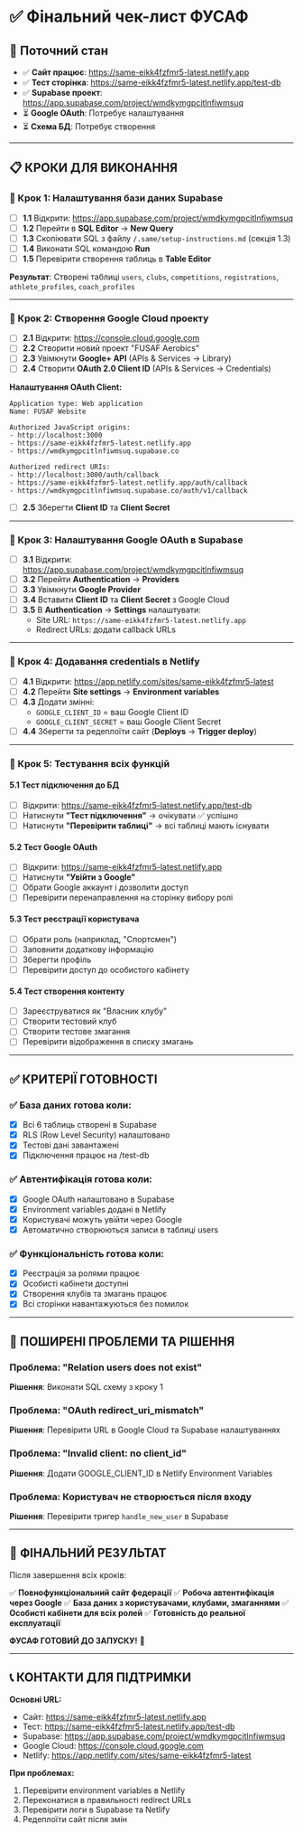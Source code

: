 # ✅ Фінальний чек-лист ФУСАФ

## 🎯 Поточний стан
- ✅ **Сайт працює**: https://same-eikk4fzfmr5-latest.netlify.app
- ✅ **Тест сторінка**: https://same-eikk4fzfmr5-latest.netlify.app/test-db
- ✅ **Supabase проект**: https://app.supabase.com/project/wmdkymgpcitlnfiwmsuq
- ⏳ **Google OAuth**: Потребує налаштування
- ⏳ **Схема БД**: Потребує створення

---

## 📋 КРОКИ ДЛЯ ВИКОНАННЯ

### 🔧 Крок 1: Налаштування бази даних Supabase
- [ ] **1.1** Відкрити: https://app.supabase.com/project/wmdkymgpcitlnfiwmsuq
- [ ] **1.2** Перейти в **SQL Editor** → **New Query**
- [ ] **1.3** Скопіювати SQL з файлу `/.same/setup-instructions.md` (секція 1.3)
- [ ] **1.4** Виконати SQL командою **Run**
- [ ] **1.5** Перевірити створення таблиць в **Table Editor**

**Результат**: Створені таблиці `users`, `clubs`, `competitions`, `registrations`, `athlete_profiles`, `coach_profiles`

---

### 🔧 Крок 2: Створення Google Cloud проекту
- [ ] **2.1** Відкрити: https://console.cloud.google.com
- [ ] **2.2** Створити новий проект "FUSAF Aerobics"
- [ ] **2.3** Увімкнути **Google+ API** (APIs & Services → Library)
- [ ] **2.4** Створити **OAuth 2.0 Client ID** (APIs & Services → Credentials)

**Налаштування OAuth Client:**
```
Application type: Web application
Name: FUSAF Website

Authorized JavaScript origins:
- http://localhost:3000
- https://same-eikk4fzfmr5-latest.netlify.app
- https://wmdkymgpcitlnfiwmsuq.supabase.co

Authorized redirect URIs:
- http://localhost:3000/auth/callback
- https://same-eikk4fzfmr5-latest.netlify.app/auth/callback
- https://wmdkymgpcitlnfiwmsuq.supabase.co/auth/v1/callback
```

- [ ] **2.5** Зберегти **Client ID** та **Client Secret**

---

### 🔧 Крок 3: Налаштування Google OAuth в Supabase
- [ ] **3.1** Відкрити: https://app.supabase.com/project/wmdkymgpcitlnfiwmsuq
- [ ] **3.2** Перейти **Authentication** → **Providers**
- [ ] **3.3** Увімкнути **Google Provider**
- [ ] **3.4** Вставити **Client ID** та **Client Secret** з Google Cloud
- [ ] **3.5** В **Authentication** → **Settings** налаштувати:
  - Site URL: `https://same-eikk4fzfmr5-latest.netlify.app`
  - Redirect URLs: додати callback URLs

---

### 🔧 Крок 4: Додавання credentials в Netlify
- [ ] **4.1** Відкрити: https://app.netlify.com/sites/same-eikk4fzfmr5-latest
- [ ] **4.2** Перейти **Site settings** → **Environment variables**
- [ ] **4.3** Додати змінні:
  - `GOOGLE_CLIENT_ID` = ваш Google Client ID
  - `GOOGLE_CLIENT_SECRET` = ваш Google Client Secret
- [ ] **4.4** Зберегти та редеплоїти сайт (**Deploys** → **Trigger deploy**)

---

### 🧪 Крок 5: Тестування всіх функцій

#### 5.1 Тест підключення до БД
- [ ] Відкрити: https://same-eikk4fzfmr5-latest.netlify.app/test-db
- [ ] Натиснути **"Тест підключення"** → очікувати ✅ успішно
- [ ] Натиснути **"Перевірити таблиці"** → всі таблиці мають існувати

#### 5.2 Тест Google OAuth
- [ ] Відкрити: https://same-eikk4fzfmr5-latest.netlify.app
- [ ] Натиснути **"Увійти з Google"**
- [ ] Обрати Google аккаунт і дозволити доступ
- [ ] Перевірити перенаправлення на сторінку вибору ролі

#### 5.3 Тест реєстрації користувача
- [ ] Обрати роль (наприклад, "Спортсмен")
- [ ] Заповнити додаткову інформацію
- [ ] Зберегти профіль
- [ ] Перевірити доступ до особистого кабінету

#### 5.4 Тест створення контенту
- [ ] Зареєструватися як "Власник клубу"
- [ ] Створити тестовий клуб
- [ ] Створити тестове змагання
- [ ] Перевірити відображення в списку змагань

---

## ✅ КРИТЕРІЇ ГОТОВНОСТІ

### ✅ База даних готова коли:
- [x] Всі 6 таблиць створені в Supabase
- [x] RLS (Row Level Security) налаштовано
- [x] Тестові дані завантажені
- [x] Підключення працює на /test-db

### ✅ Автентифікація готова коли:
- [x] Google OAuth налаштовано в Supabase
- [x] Environment variables додані в Netlify
- [x] Користувачі можуть увійти через Google
- [x] Автоматично створюються записи в таблиці users

### ✅ Функціональність готова коли:
- [x] Реєстрація за ролями працює
- [x] Особисті кабінети доступні
- [x] Створення клубів та змагань працює
- [x] Всі сторінки навантажуються без помилок

---

## 🚨 ПОШИРЕНІ ПРОБЛЕМИ ТА РІШЕННЯ

### Проблема: "Relation users does not exist"
**Рішення**: Виконати SQL схему з кроку 1

### Проблема: "OAuth redirect_uri_mismatch"
**Рішення**: Перевірити URL в Google Cloud та Supabase налаштуваннях

### Проблема: "Invalid client: no client_id"
**Рішення**: Додати GOOGLE_CLIENT_ID в Netlify Environment Variables

### Проблема: Користувач не створюється після входу
**Рішення**: Перевірити тригер `handle_new_user` в Supabase

---

## 🎯 ФІНАЛЬНИЙ РЕЗУЛЬТАТ

Після завершення всіх кроків:

✅ **Повнофункціональний сайт федерації**
✅ **Робоча автентифікація через Google**
✅ **База даних з користувачами, клубами, змаганнями**
✅ **Особисті кабінети для всіх ролей**
✅ **Готовність до реальної експлуатації**

**ФУСАФ ГОТОВИЙ ДО ЗАПУСКУ!** 🎯

---

## 📞 КОНТАКТИ ДЛЯ ПІДТРИМКИ

**Основні URL:**
- Сайт: https://same-eikk4fzfmr5-latest.netlify.app
- Тест: https://same-eikk4fzfmr5-latest.netlify.app/test-db
- Supabase: https://app.supabase.com/project/wmdkymgpcitlnfiwmsuq
- Google Cloud: https://console.cloud.google.com
- Netlify: https://app.netlify.com/sites/same-eikk4fzfmr5-latest

**При проблемах:**
1. Перевірити environment variables в Netlify
2. Переконатися в правильності redirect URLs
3. Перевірити логи в Supabase та Netlify
4. Редеплоїти сайт після змін
